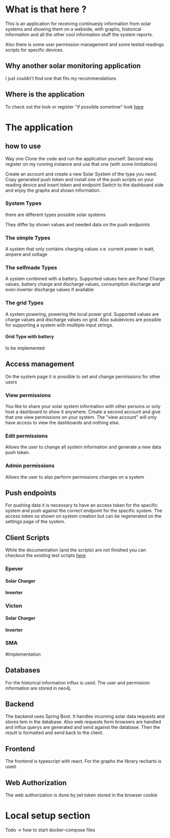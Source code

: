 # What is that here ?
This is an application for receiving continuesly information from solar systems and showing them on a webside, 
with graphs, historical information and all the other cool information stuff the system reports.

Also there is some user permission management and some tested readings scripts for specific devices.

## Why another solar monitoring application
I just couldn't find one that fits my recommendations

## Where is the application
To check out the look or register "if possible sometime" look [here](https://solar.pihost.org)

# The application

## how to use
Way one Clone the code and run the application yourself.
Second way register on my running instance and use that one (with some limitations)

Create an account and create a new Solar System of the type you need.
Copy generated push token and install one of the push scripts on your reading device and insert token and endpoint
Switch to the dashboard side and enjoy the graphs and shown information.

### System Types

there are different types possible solar systems

They differ by shown values and needed data on the push endpoints

### The simple Types
A system that only contains charging values v.e. current power in watt, ampere and voltage

### The selfmade Types
A system combined with a battery. Supported values here are Panel Charge values, 
battery charge and discharge values, consumption discharge and even inverter discharge values if available

### The grid Types
A system powering, powering the local power grid. Supported values are charge values and discharge values on grid.
Also subdevices are possible for supporting a system with mulltiple input strings.

#### Grid Type with battery
to be implemented

## Access management
On the system page it is possible to set and change permissions for other users

### View permissions
You like to share your solar system information with other persons or only host a dashboard to show it anywhere.
Create a second account and give that one view permissions on your system. The "view account" will only 
have access to view the dashboards and nothing else.

### Edit permissions
Allows the user to change all system information and generate a new data push token.

### Admin permissions
Allows the user to also perform permissions changes on a system

## Push endpoints

For pushing data it is necessary to have an access token for the specific system  and push against the
correct endpoint for the specific system. The access token os shown on system creation but can be regenerated
on the settings page of the system.

## Client Scripts

While the documentation (and the scripts) are not finished you can checkout the existing test scripts [here](tree/develop/client)

### Epever
#### Solar Charger
#### Inverter
### Victon
#### Solar Charger
#### Inverter
### SMA

#Implementation

## Databases
For the historical information influx is used. The user and permission information are stored in neo4j.

## Backend
The backend uses Spring Boot.
It handles incoming solar data requests and stores tem in the database.
Also web requests form browsers are handled and influx querys are generated and send against the database.
Then the result is formatted and send back to the client.

## Frontend
The frontend is typescript with react. For the graphs the library recharts is used.

## Web Authorization
The web authorization is done by jwt token stored in the browser cookie

# Local setup section
Todo -> how to start docker-compose files

